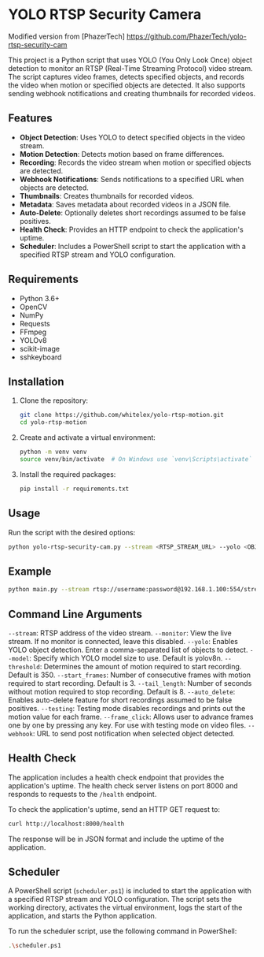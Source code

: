 # YOLO RTSP Security Camera

Modified version from [PhazerTech] https://github.com/PhazerTech/yolo-rtsp-security-cam

This project is a Python script that uses YOLO (You Only Look Once) object detection to monitor an RTSP (Real-Time Streaming Protocol) video stream. The script captures video frames, detects specified objects, and records the video when motion or specified objects are detected. It also supports sending webhook notifications and creating thumbnails for recorded videos.

## Features

- **Object Detection**: Uses YOLO to detect specified objects in the video stream.
- **Motion Detection**: Detects motion based on frame differences.
- **Recording**: Records the video stream when motion or specified objects are detected.
- **Webhook Notifications**: Sends notifications to a specified URL when objects are detected.
- **Thumbnails**: Creates thumbnails for recorded videos.
- **Metadata**: Saves metadata about recorded videos in a JSON file.
- **Auto-Delete**: Optionally deletes short recordings assumed to be false positives.
- **Health Check**: Provides an HTTP endpoint to check the application's uptime.
- **Scheduler**: Includes a PowerShell script to start the application with a specified RTSP stream and YOLO configuration.


## Requirements

- Python 3.6+
- OpenCV
- NumPy
- Requests
- FFmpeg
- YOLOv8
- scikit-image
- sshkeyboard

## Installation

1. Clone the repository:
    ```bash
    git clone https://github.com/whitelex/yolo-rtsp-motion.git
    cd yolo-rtsp-motion
    ```

2. Create and activate a virtual environment:
    ```bash
    python -m venv venv
    source venv/bin/activate  # On Windows use `venv\Scripts\activate`
    ```

3. Install the required packages:
    ```bash
    pip install -r requirements.txt
    ```

## Usage

Run the script with the desired options:

```bash
python yolo-rtsp-security-cam.py --stream <RTSP_STREAM_URL> --yolo <OBJECTS_TO_DETECT> --webhook <WEBHOOK_URL>
```

## Example

```bash
python main.py --stream rtsp://username:password@192.168.1.100:554/stream --yolo person,car --webhook https://example.com/webhook
```

## Command Line Arguments

`--stream`: RTSP address of the video stream.
`--monitor`: View the live stream. If no monitor is connected, leave this disabled.
`--yolo`: Enables YOLO object detection. Enter a comma-separated list of objects to detect.
`--model`: Specify which YOLO model size to use. Default is yolov8n.
`--threshold`: Determines the amount of motion required to start recording. Default is 350.
`--start_frames`: Number of consecutive frames with motion required to start recording. Default is 3.
`--tail_length`: Number of seconds without motion required to stop recording. Default is 8.
`--auto_delete`: Enables auto-delete feature for short recordings assumed to be false positives.
`--testing`: Testing mode disables recordings and prints out the motion value for each frame.
`--frame_click`: Allows user to advance frames one by one by pressing any key. For use with testing mode on video files.
`--webhook`: URL to send post notification when selected object detected.

## Health Check

The application includes a health check endpoint that provides the application's uptime. The health check server listens on port 8000 and responds to requests to the `/health` endpoint.

To check the application's uptime, send an HTTP GET request to:

```bash
curl http://localhost:8000/health
```

The response will be in JSON format and include the uptime of the application.

## Scheduler

A PowerShell script (`scheduler.ps1`) is included to start the application with a specified RTSP stream and YOLO configuration. The script sets the working directory, activates the virtual environment, logs the start of the application, and starts the Python application.

To run the scheduler script, use the following command in PowerShell:

```bash
.\scheduler.ps1
```